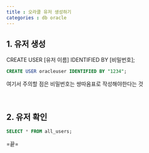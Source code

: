 ```yaml
---
title : 오라클 유저 생성하기
categories : db oracle
---
```



## 1. 유저 생성

CREATE USER [유저 이름] IDENTIFIED BY [비밀번호];

```sql
CREATE USER oracleuser IDENTIFIED BY "1234";
```

여기서 주의할 점은 비밀번호는 쌍따옴표로 작성해야한다는 것

<br>

## 2. 유저 확인
```sql
SELECT * FROM all_users;
```

=끝=



